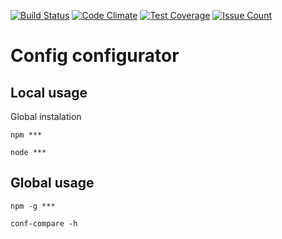 [![Build Status](https://travis-ci.org/CountJr/project-lvl2-s13.svg?branch=master)](https://travis-ci.org/CountJr/project-lvl2-s13) [![Code Climate](https://codeclimate.com/github/CountJr/project-lvl2-s13/badges/gpa.svg)](https://codeclimate.com/github/CountJr/project-lvl2-s13) [![Test Coverage](https://codeclimate.com/github/CountJr/project-lvl2-s13/badges/coverage.svg)](https://codeclimate.com/github/CountJr/project-lvl2-s13/coverage) [![Issue Count](https://codeclimate.com/github/CountJr/project-lvl2-s13/badges/issue_count.svg)](https://codeclimate.com/github/CountJr/project-lvl2-s13)


# Config configurator

## Local usage

Global instalation

```
npm ***

node ***
```

## Global usage
```
npm -g ***

conf-compare -h 
```